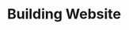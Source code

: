 ---
title: Building Website
image: /assets/img/blog/steve-harvey.jpg
description: >
  I recently switched my website layout. I'll follow up with updates.
---